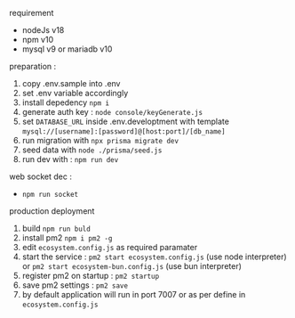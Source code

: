 requirement

- nodeJs v18
- npm v10
- mysql v9 or mariadb v10

preparation :

1. copy .env.sample into .env
1. set .env variable accordingly
1. install depedency `npm i`
1. generate auth key : `node console/keyGenerate.js`
1. set `DATABASE_URL` inside .env.developtment with template `mysql://[username]:[password]@[host:port]/[db_name]`
1. run migration with `npx prisma migrate dev`
1. seed data with `node ./prisma/seed.js`
1. run dev with : `npm run dev`

web socket dec :

- `npm run socket`

production deployment

1. build `npm run buld`
1. install pm2 `npm i pm2 -g`
1. edit `ecosystem.config.js` as required paramater
1. start the service : `pm2 start ecosystem.config.js` (use node interpreter) or `pm2 start ecosystem-bun.config.js` (use bun interpreter)
1. register pm2 on startup : `pm2 startup`
1. save pm2 settings : `pm2 save`
1. by default application will run in port 7007 or as per define in `ecosystem.config.js`
